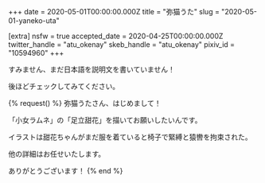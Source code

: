 +++
date = 2020-05-01T00:00:00.000Z
title = "弥猫うた"
slug = "2020-05-01-yaneko-uta"

[extra]
nsfw = true
accepted_date = 2020-04-25T00:00:00.000Z
twitter_handle = "atu_okenay"
skeb_handle = "atu_okenay"
pixiv_id = "10594960"
+++

すみません、まだ日本語を説明文を書いていません！

後ほどチェックしてみてください。

{% request() %}
弥猫うたさん、はじめまして！

「小女ラムネ」の「足立甜花」を描いてお願いしたいんです。

イラストは甜花ちゃんがまだ服を着ていると椅子で緊縛と猿轡を拘束された。

他の詳細はお任せいたします。

ありがとうございます！
{% end %}
